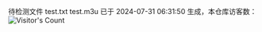 待检测文件 test.txt test.m3u 已于 2024-07-31 06:31:50 生成，本仓库访客数：![Visitor's Count](https://profile-counter.glitch.me/pxiptv_TV/count.svg)
